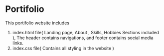 # Portifolio
This portifolio website includes 
1. index.html file( Landing page, About , Skills, Hobbies Sections included ), The header contains navigations, and footer contains social media links. 
2. index.css file( Contains all styling in the website )
   
